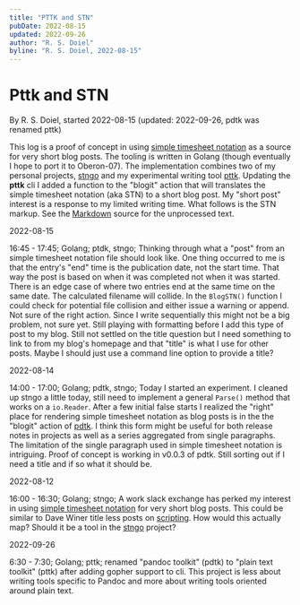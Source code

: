 ```yaml
---
title: "PTTK and STN"
pubDate: 2022-08-15
updated: 2022-09-26
author: "R. S. Doiel"
byline: "R. S. Doiel, 2022-08-15"
---
```


Pttk and STN
============

By R. S. Doiel, started 2022-08-15
(updated: 2022-09-26, pdtk was renamed pttk)

This log is a proof of concept in using [simple timesheet notation](https://rsdoiel.github.io/stngo/docs/stn.html) as a source for very short blog posts. The tooling is written in Golang (though eventually I hope to port it to Oberon-07).  The implementation combines two of my personal projects, [stngo](https://github.com/rsdoiel/stngo) and my experimental writing tool [pttk](https://github.com/rsdoiel/pttk). Updating the __pttk__ cli I added a function to the "blogit" action that will translates the simple timesheet notation (aka STN) to a short blog post.  My "short post" interest is a response to my limited writing time. What follows is the STN markup. See the [Markdown](https://raw.githubusercontent.com/rsdoiel/rsdoiel.github.io/main/blog/2022/08/15/golang-development.md) source for the unprocessed text.

2022-08-15

16:45 - 17:45; Golang; ptdk, stngo; Thinking through what a "post" from an simple timesheet notation file should look like. One thing occurred to me is that the entry's "end" time is the publication date, not the start time. That way the post is based on when it was completed not when it was started. There is an edge case of where two entries end at the same time on the same date. The calculated filename will collide. In the `BlogSTN()` function I could check for potential file collision and either issue a warning or append. Not sure of the right action. Since I write sequentially this might not be a big problem, not sure yet. Still playing with formatting before I add this type of post to my blog. Still not settled on the title question but I need something to link to from my blog's homepage and that "title" is what I use for other posts. Maybe I should just use a command line option to provide a title?

2022-08-14

14:00 - 17:00; Golang; pdtk, stngo; Today I started an experiment. I cleaned up stngo a little today, still need to implement a general `Parse()` method that works on a `io.Reader`. After a few initial false starts I realized the "right" place for rendering simple timesheet notation as blog posts is in the the "blogit" action of [pdtk](https://rsdoiel.github.io/pttk). I think this form might be useful for both release notes in projects as well as a series aggregated from single paragraphs. The limitation of the single paragraph used in simple timesheet notation is intriguing. Proof of concept is working in v0.0.3 of pdtk. Still sorting out if I need a title and if so what it should be.

2022-08-12

16:00 - 16:30; Golang; stngo; A work slack exchange has perked my interest in using [simple timesheet notation](https://rsdoiel.github.io/stngo/docs/stn.html) for very short blog posts. This could be similar to Dave Winer title less posts on [scripting](http://scripting.com). How would this actually map? Should it be a tool in the [stngo](https://rsdoiel.githubio/stngo) project?

2022-09-26

6:30 - 7:30; Golang; pttk; renamed "pandoc toolkit" (pdtk) to "plain text toolkit" (pttk) after adding gopher support to cli. This project is less about writing tools specific to Pandoc and more about writing tools oriented around plain text.
